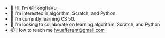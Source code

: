 - 👋 Hi, I’m @HongHaVu
- 👀 I’m interested in algorithm, Scratch, and Python.
- 🌱 I’m currently learning CS 50.
- 💞️ I’m looking to collaborate on learning algorithm, Scratch, and Python
- 📫 How to reach me hvuefferent@gmail.com

<!---
HongHaVu/HongHaVu is a ✨ special ✨ repository because its `README.md` (this file) appears on your GitHub profile.
You can click the Preview link to take a look at your changes.
--->
